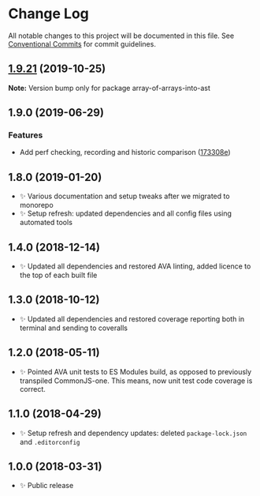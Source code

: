 # Change Log

All notable changes to this project will be documented in this file.
See [Conventional Commits](https://conventionalcommits.org) for commit guidelines.

## [1.9.21](https://gitlab.com/codsen/codsen/compare/array-of-arrays-into-ast@1.9.20...array-of-arrays-into-ast@1.9.21) (2019-10-25)

**Note:** Version bump only for package array-of-arrays-into-ast





## 1.9.0 (2019-06-29)

### Features

- Add perf checking, recording and historic comparison ([173308e](https://gitlab.com/codsen/codsen/commit/173308e))

## 1.8.0 (2019-01-20)

- ✨ Various documentation and setup tweaks after we migrated to monorepo
- ✨ Setup refresh: updated dependencies and all config files using automated tools

## 1.4.0 (2018-12-14)

- ✨ Updated all dependencies and restored AVA linting, added licence to the top of each built file

## 1.3.0 (2018-10-12)

- ✨ Updated all dependencies and restored coverage reporting both in terminal and sending to coveralls

## 1.2.0 (2018-05-11)

- ✨ Pointed AVA unit tests to ES Modules build, as opposed to previously transpiled CommonJS-one. This means, now unit test code coverage is correct.

## 1.1.0 (2018-04-29)

- ✨ Setup refresh and dependency updates: deleted `package-lock.json` and `.editorconfig`

## 1.0.0 (2018-03-31)

- ✨ Public release
